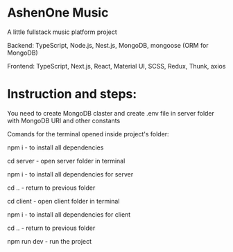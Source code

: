 # AshenOne Music

A little fullstack music platform project

Backend: TypeScript, Node.js, Nest.js, MongoDB, mongoose (ORM for MongoDB)

Frontend: TypeScript, Next.js, React, Material UI, SCSS, Redux, Thunk, axios


# Instruction and steps:

You need to create MongoDB claster and create .env file in server folder with MongoDB URI and other constants

Comands for the terminal opened inside project's folder:

npm i - to install all dependencies

cd server - open server folder in terminal

npm i - to install all dependencies for server

cd .. - return to previous folder

cd client - open client folder in terminal

npm i - to install all dependencies for client

cd .. - return to previous folder

npm run dev - run the project
